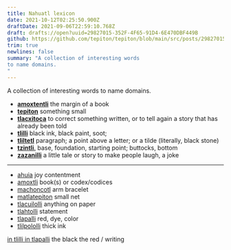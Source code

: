 ```yaml
---
title: Nahuatl lexicon
date: 2021-10-12T02:25:50.900Z
draftDate: 2021-09-06T22:59:10.768Z
draft: drafts://open?uuid=29827015-352F-4F65-91D4-6E470DBF449B
github: https://github.com/tepiton/tepiton/blob/main/src/posts/29827015-352f-4f65-91d4-6e470dbf449b.md
trim: true
newlines: false
summary: "A collection of interesting words
to name domains.
"
---
```



A collection of interesting words
to name domains.

- [**amoxtentli**](https://nahuatl.uoregon.edu/content/amoxtentli) the margin of a book
- [**tepiton**](https://nahuatl.uoregon.edu/content/tepiton) something small
- [**tlacxitoca**](https://nahuatl.uoregon.edu/content/tlacxitoca) to correct something written, or to tell again a story that has already been told
- [**tlilli**](https://nahuatl.uoregon.edu/content/tlilli) black ink, black paint, soot; 
- [**tliltetl**](https://nahuatl.uoregon.edu/content/tliltetl) paragraph; a point above a letter; or a tilde (literally, black stone)
- [**tzintli**.](https://nahuatl.uoregon.edu/content/tzintli) base, foundation, starting point; buttocks, bottom
- [**zazanilli**](https://nahuatl.uoregon.edu/content/zazanilli) a little tale or story to make people laugh, a joke

---

- [ahuia](https://nahuatl.uoregon.edu/content/ahuia) joy contentment
- [amoxtli](https://nahuatl.uoregon.edu/content/amoxtli) book(s) or codex/codices
- [machoncotl](https://nahuatl.uoregon.edu/content/machoncotl) arm bracelet
- [matlatepiton](https://en.wiktionary.org/wiki/matlatepiton#Classical_Nahuatl) small net
- [tlacuilolli](https://nahuatl.uoregon.edu/content/tlacuilolli) anything on paper
- [tlahtolli](https://nahuatl.uoregon.edu/content/tlahtolli-0) statement
- [tlapalli](https://nahuatl.uoregon.edu/content/tlapalli-0) red, dye, color
- [tlilpololli](https://nahuatl.uoregon.edu/content/tlilpololli) thick ink



[in tlilli in tlapalli](https://nahuatl.uoregon.edu/node/202072) the black the red / writing
